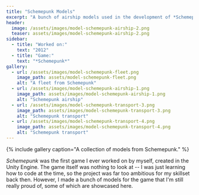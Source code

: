 ```yaml
---
title: "Schemepunk Models"
excerpt: "A bunch of airship models used in the development of *Schemepunk*."
header:
  image: /assets/images/model-schemepunk-airship-2.png
  teaser: assets/images/model-schemepunk-airship-2.png
sidebar:
  - title: "Worked on:"
    text: "2012"
  - title: "Game:"
    text: "*Schemepunk*"
gallery:
  - url: /assets/images/model-schemepunk-fleet.png
    image_path: assets/model-schemepunk-fleet.png
    alt: "A fleet from Schemepunk"
  - url: /assets/images/model-schemepunk-airship-1.png
    image_path: assets/images/model-schemepunk-airship-1.png
    alt: "Schemepunk airship"
  - url: /assets/images/model-schemepunk-transport-3.png
    image_path: assets/images/model-schemepunk-transport-3.png
    alt: "Schemepunk transport"
  - url: /assets/images/model-schemepunk-transport-4.png
    image_path: assets/images/model-schemepunk-transport-4.png
    alt: "Schemepunk transport"
---
```


{% include gallery caption="A collection of models from Schemepunk." %}

*Schemepunk* was the first game I ever worked on by myself, created in the Unity Engine. The game itself was nothing to look at -- I was just learning how to code at the time, so the project was far too ambitious for my skillset back then. However, I made a bunch of models for the game that I'm still really proud of, some of which are showcased here.